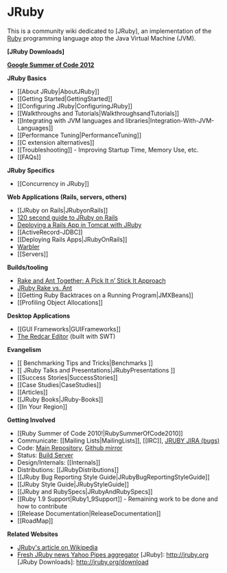 JRuby
=====

This is a community wiki dedicated to [JRuby], an implementation of the [Ruby](http://www.ruby-lang.org/en) programming language atop the Java Virtual Machine (JVM).

**[JRuby Downloads]**

**[Google Summer of Code 2012](GoogleSummerOfCode2012)**

**JRuby Basics**

* [[About JRuby|AboutJRuby]]
* [[Getting Started|GettingStarted]]
* [[Configuring JRuby|ConfiguringJRuby]]
* [[Walkthroughs and Tutorials|WalkthroughsandTutorials]]
* [[Integrating with JVM languages and libraries|Integration-With-JVM-Languages]]
* [[Performance Tuning|PerformanceTuning]]
* [[C extension alternatives]]
* [[Troubleshooting]] - Improving Startup Time, Memory Use, etc.
* [[FAQs]]

**JRuby Specifics**

* [[Concurrency in JRuby]]

**Web Applications (Rails, servers, others)**

* [[JRuby on Rails|JRubyonRails]]
* [120 second guide to JRuby on Rails](http://blog.emptyway.com/2008/04/08/120-seconds-guide-to-jruby-on-rails)
* [Deploying a Rails App in Tomcat with JRuby](http://thenice.tumblr.com/post/133345213/deploying-a-rails-application-in-tomcat-with-jruby-a)
* [[ActiveRecord-JDBC]]
* [[Deploying Rails Apps|JRubyOnRails]]   
* [Warbler](https://github.com/jruby/warbler)
* [[Servers]]

**Builds/tooling**

* [Rake and Ant Together: A Pick It n’ Stick It Approach](http://www.engineyard.com/blog/2010/rake-and-ant-together-a-pick-it-n-stick-it-approach/)
* [JRuby Rake vs. Ant](http://watchitlater.com/blog/2011/03/jruby-rake-vs-ant/)
* [[Getting Ruby Backtraces on a Running Program|JMXBeans]]
* [[Profiling Object Allocations]]

**Desktop Applications**

* [[GUI Frameworks|GUIFrameworks]]
* [The Redcar Editor](http://redcareditor.com/) (built with SWT)

**Evangelism**

* [[ Benchmarking Tips and Tricks|Benchmarks ]]
* [[ JRuby Talks and Presentations|JRubyPresentations ]]
* [[Success Stories|SuccessStories]]
* [[Case Studies|CaseStudies]]
* [[Articles]]
* [[JRuby Books|JRuby-Books]]
* [[In Your Region]]

**Getting Involved**

* [[Ruby Summer of Code 2010!|RubySummerOfCode2010]]
* Communicate: [[Mailing Lists|MailingLists]], [[IRC]], [JRUBY JIRA (bugs)](http://jira.codehaus.org/browse/JRUBY)
* Code: [Main Repository](http://jruby.org/git), [Github mirror](http://github.com/jruby/jruby/tree/master)
* Status: [Build Server](http://ci.jruby.org)
* Design/Internals: [[Internals]]
* Distributions: [[JRubyDistributions]]
* [[JRuby Bug Reporting Style Guide|JRubyBugReportingStyleGuide]]
* [[JRuby Style Guide|JRubyStyleGuide]]
* [[JRuby and RubySpecs|JRubyAndRubySpecs]]
* [[Ruby 1.9 Support|Ruby1_9Support]] - Remaining work to be done and how to contribute
* [[Release Documentation|ReleaseDocumentation]]
* [[RoadMap]]

**Related Websites**

* [JRuby's article on Wikipedia](http://en.wikipedia.org/wiki/JRuby)
* [Fresh JRuby news Yahoo Pipes aggregator](http://pipes.yahoo.com/pipes/pipe.info?_id=oCCxOv9w3BGq_aM_1vC6Jw)
[JRuby]: http://jruby.org
[JRuby Downloads]: http://jruby.org/download